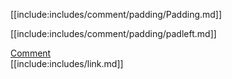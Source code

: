 [[include:includes/comment/padding/Padding.md]]

[[include:includes/comment/padding/padleft.md]]

[Comment](../index.html)  
[[include:includes/link.md]]